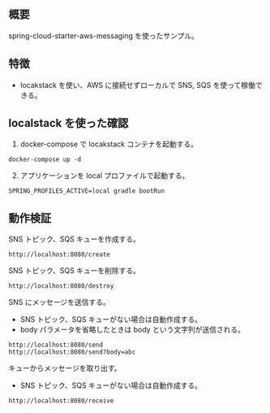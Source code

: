 ## 概要

spring-cloud-starter-aws-messaging を使ったサンプル。

## 特徴

* locakstack を使い、AWS に接続せずローカルで SNS, SQS を使って稼働できる。

## localstack を使った確認

1. docker-compose で locakstack コンテナを起動する。

```
docker-compose up -d
```

2. アプリケーションを local プロファイルで起動する。

```
SPRING_PROFILES_ACTIVE=local gradle bootRun
```

## 動作検証

SNS トピック、SQS キューを作成する。

```
http://localhost:8080/create
```

SNS トピック、SQS キューを削除する。

```
http://localhost:8080/destroy
```

SNS にメッセージを送信する。
* SNS トピック、SQS キューがない場合は自動作成する。
* body パラメータを省略したときは body という文字列が送信される。

```
http://localhost:8080/send
http://localhost:8080/send?body=abc
```

キューからメッセージを取り出す。
* SNS トピック、SQS キューがない場合は自動作成する。

```
http://localhost:8080/receive
```
